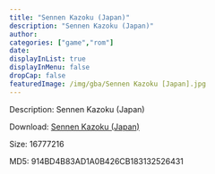 ```yaml
---
title: "Sennen Kazoku (Japan)"
description: "Sennen Kazoku (Japan)"
author: 
categories: ["game","rom"]
date: 
displayInList: true
displayInMenu: false
dropCap: false
featuredImage: /img/gba/Sennen Kazoku [Japan].jpg
---
```


Description: Sennen Kazoku (Japan)

Download: <a style="text-decoration:underline;" href="https://mega.nz/#!POIEGYyK!16yX8LLqQg3Y52owPUzkOd85XcH2jK5xD6ZP-qRxDig" target = "_blank" rel = "nofollow" > Sennen Kazoku (Japan)</a>

Size: 16777216

MD5: 914BD4B83AD1A0B426CB183132526431

